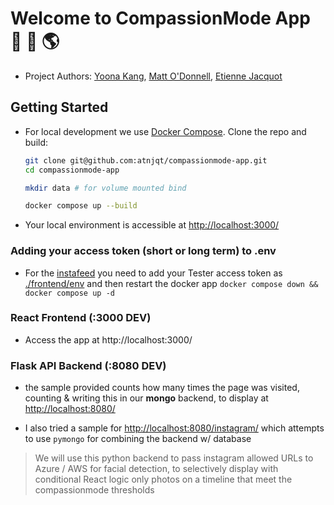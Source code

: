 # Welcome to CompassionMode App 🪷 🧘 🌎

- Project Authors: [Yoona Kang](mailto:yoona.kang@asc.upenn.edu), [Matt O'Donnell](mailto:mbod@asc.upenn.edu),  [Etienne Jacquot](mailto:etienne.jacquot@asc.upenn.edu)

## Getting Started

- For local development we use [Docker Compose](https://docs.docker.com/compose/). Clone the repo and build:

    ```bash
    git clone git@github.com:atnjqt/compassionmode-app.git
    cd compassionmode-app

    mkdir data # for volume mounted bind

    docker compose up --build
    ```

- Your local environment is accessible at [http://localhost:3000/](http://localhost:3000/)

### Adding your access token (short or long term) to .env

- For the [instafeed](http://localhost:3000/instafeed) you need to add your Tester access token as [./frontend/env](./frontend/.env) and then restart the docker app `docker compose down && docker compose up -d`


### React Frontend (:3000 DEV)

- Access the app at http://localhost:3000/

### Flask API Backend (:8080 DEV)

- the sample provided counts how many times the page was visited, counting & writing this in our **mongo** backend, to display at [http://localhost:8080/](http://localhost:8080/)

- I also tried a sample for [http://localhost:8080/instagram/](http://localhost:8080/instagram/) which attempts to use `pymongo` for combining the backend w/ database

> We will use this python backend to pass instagram allowed URLs to Azure / AWS for facial detection, to selectively display with conditional React logic only photos on a timeline that meet the compassionmode thresholds
